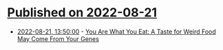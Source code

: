 # [Published on 2022-08-21](index.md)

* [2022-08-21, 13:50:00](https://soylentnews.org/article.pl?sid=22/08/20/1430209&from=rss) - [You Are What You Eat: A Taste for Weird Food May Come From Your Genes](https://soylentnews.org/article.pl?sid=22/08/20/1430209&from=rss)
